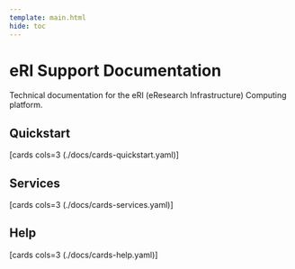 ```yaml
---
template: main.html
hide: toc
---
```


# eRI Support Documentation

Technical documentation for the eRI (eResearch Infrastructure) Computing platform.

## Quickstart

[cards cols=3 (./docs/cards-quickstart.yaml)]

## Services

[cards cols=3 (./docs/cards-services.yaml)]

## Help

[cards cols=3 (./docs/cards-help.yaml)]
